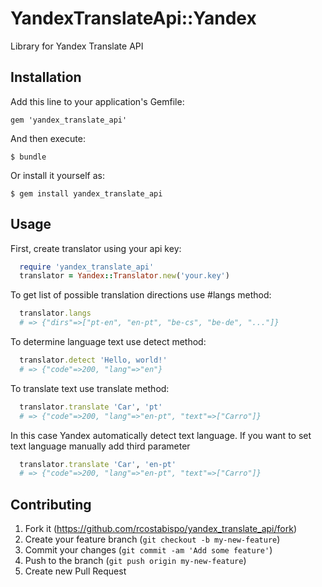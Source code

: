 # YandexTranslateApi::Yandex

Library for Yandex Translate API

## Installation

Add this line to your application's Gemfile:

    gem 'yandex_translate_api'

And then execute:

    $ bundle

Or install it yourself as:

    $ gem install yandex_translate_api

## Usage

First, create translator using your api key:

```ruby
  require 'yandex_translate_api'
  translator = Yandex::Translator.new('your.key')
```

To get list of possible translation directions use #langs method:

```ruby
  translator.langs
  # => {"dirs"=>["pt-en", "en-pt", "be-cs", "be-de", "..."]}

```

To determine language text use detect method:

```ruby
  translator.detect 'Hello, world!'
  # => {"code"=>200, "lang"=>"en"}
```
To translate text use translate method:

```ruby
  translator.translate 'Car', 'pt'
  # => {"code"=>200, "lang"=>"en-pt", "text"=>["Carro"]}
```

In this case Yandex automatically detect text language.
If you want to set text language manually add third parameter

```ruby
  translator.translate 'Car', 'en-pt'
  # => {"code"=>200, "lang"=>"en-pt", "text"=>["Carro"]}

```

## Contributing

1. Fork it (https://github.com/rcostabispo/yandex_translate_api/fork)
2. Create your feature branch (`git checkout -b my-new-feature`)
3. Commit your changes (`git commit -am 'Add some feature'`)
4. Push to the branch (`git push origin my-new-feature`)
5. Create new Pull Request